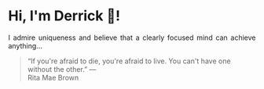 # Hi, I'm Derrick 👋!
<p align="justify">I admire uniqueness and believe that a clearly focused mind can achieve anything...</p> 
<!-- #quote-start -->
<blockquote>&ldquo;If you're afraid to die, you're afraid to live. You can't have one without the other.&rdquo; &mdash; <footer>Rita Mae Brown</footer></blockquote>
<!-- #quote-end -->
